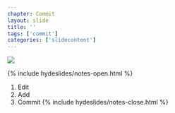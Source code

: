 ```yaml
---
chapter: Commit
layout: slide
title: ''
tags: ['commit']
categories: ['slidecontent']
---
```


<img class="diagram" src="assets/diagrams/three-stage-thinking.png">

{% include hydeslides/notes-open.html %}
1. Edit
2. Add
3. Commit
{% include hydeslides/notes-close.html %}